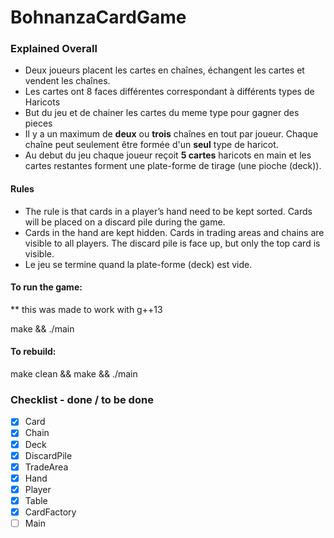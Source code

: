 # BohnanzaCardGame

### Explained Overall
- Deux joueurs placent les cartes en chaînes, échangent les cartes et vendent les chaînes.
- Les cartes ont 8 faces différentes correspondant à différents types de Haricots
- But du jeu et de chainer les cartes du meme type pour gagner des pieces
- Il y a un maximum de **deux** ou **trois** chaînes en tout par joueur. Chaque chaîne peut
  seulement être formée d'un **seul** type de haricot.
- Au debut du jeu chaque joueur reçoit __5 cartes__ haricots en main et les cartes restantes forment une plate-forme de tirage (une pioche (deck)).
#### Rules
- The rule is that cards in a player’s hand need to be kept sorted. Cards will be placed on a discard pile during the
  game.
- Cards in the hand are kept hidden. Cards in trading areas and chains are visible to all players. The discard
  pile is face up, but only the top card is visible.
- Le jeu se termine quand la plate-forme (deck) est vide.

#### To run the game:
** this was made to work with g++13

make && ./main

#### To rebuild:

make clean && make && ./main


###  Checklist - done / to be done

- [x] Card
- [x] Chain
- [x] Deck
- [x] DiscardPile
- [x] TradeArea
- [x] Hand
- [x] Player
- [x] Table
- [x] CardFactory
- [ ] Main
